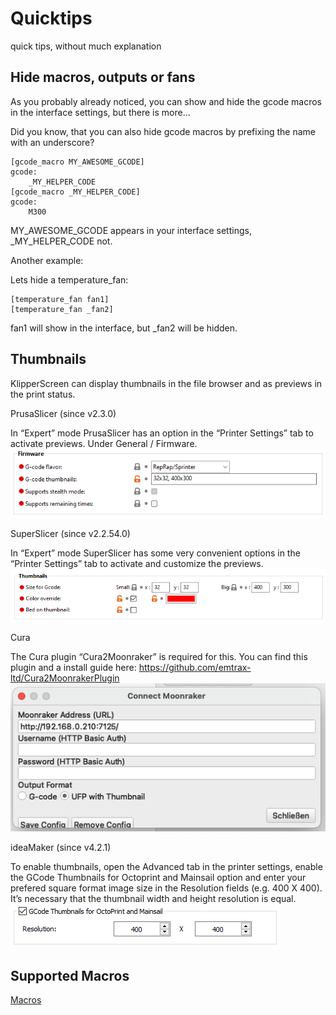 # Quicktips
quick tips, without much explanation

## Hide macros, outputs or fans

As you probably already noticed, you can show and hide the gcode macros in the interface settings, but there is more…

Did you know, that you can also hide gcode macros by prefixing the name with an underscore?

```
[gcode_macro MY_AWESOME_GCODE]
gcode:
    _MY_HELPER_CODE
[gcode_macro _MY_HELPER_CODE]
gcode:
    M300
```

MY_AWESOME_GCODE appears in your interface settings, _MY_HELPER_CODE not.

Another example:

Lets hide a temperature_fan:

```
[temperature_fan fan1]
[temperature_fan _fan2]
```

fan1 will show in the interface, but _fan2 will be hidden.

## Thumbnails

KlipperScreen can display thumbnails in the file browser and as previews in the print status.

PrusaSlicer (since v2.3.0)

In “Expert” mode PrusaSlicer has an option in the “Printer Settings” tab to activate previews.
Under General / Firmware.
![PrusaSlicer](img/PrusaSlicer2.3.0-thumbnails.png)


SuperSlicer (since v2.2.54.0)

In “Expert” mode SuperSlicer has some very convenient options in the “Printer Settings” tab to activate and customize the previews.
![SuperSlicer](img/SuperSlicer-thumbnails.png)


Cura

The Cura plugin “Cura2Moonraker” is required for this.
You can find this plugin and a install guide here: https://github.com/emtrax-ltd/Cura2MoonrakerPlugin
![Cura](img/Cura-thumbnails.png)



ideaMaker (since v4.2.1)

To enable thumbnails, open the Advanced tab in the printer settings, enable the GCode Thumbnails for Octoprint and Mainsail option and enter your prefered square format image size in the Resolution fields (e.g. 400 X 400). It’s necessary that the thumbnail width and height resolution is equal.
![IdeaMaker4](img/IdeaMaker4.2.1-thumbnails.png)

## Supported Macros

[Macros](macros.md)
